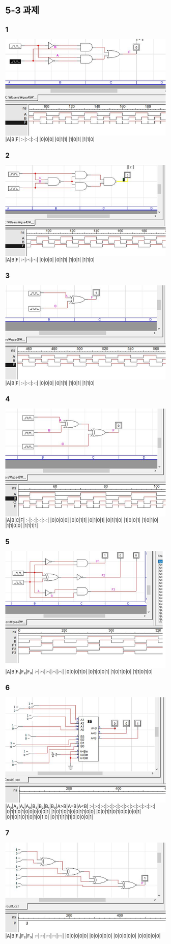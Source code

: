 # 5-3 과제
## 1
![1](/img5/1.JPG)
|A|B|F|
:-|:-:|:-:|
|0|0|0|
|0|1|1|
|1|0|1|
|1|1|0|
## 2
![1](/img5/2.JPG)
|A|B|F|
:-|:-:|:-:|
|0|0|0|
|0|1|1|
|1|0|1|
|1|1|0|

## 3
![1](/img5/3.JPG)
|A|B|F|
:-|:-:|:-:|
|0|0|0|
|0|1|1|
|1|0|1|
|1|1|0|
## 4
![1](/img5/4.JPG)
|A|B|C|F|
:-|:-:|:-:|:-:|
|0|0|0|0|
|0|0|1|1|
|0|1|0|1|
|0|1|1|0|
|1|0|0|1|
|1|0|1|0|
|1|1|0|0|
|1|1|1|1|

## 5
![1](/img5/5.JPG)
|A|B|F₁|F₂|F₃|
:-|:-:|:-:|:-:|:-:|
|0|0|0|1|0|
|0|1|0|0|1|
|1|0|1|0|0|
|1|1|0|1|0|

## 6
![1](/img5/6.JPG)
|A₃|A₂|A₁|A₀|B₃|B₂|B₁|B₀|A>B|A=B|A<B|
:-|:-:|:-:|:-:|:-:|:-:|:-:|:-:|:-:|:-:|:-:|
|0|1|1|0|1|0|0|0|0|0|1|
|1|0|1|0|1|0|0|1|1|0|0|
|0|0|1|1|0|1|0|0|0|0|1|
|0|1|0|1|0|1|0|1|0|1|0|
|0|1|1|1|1|1|0|0|0|0|1|

## 7
![1](/img5/7.JPG)
|A|B|F₁|F₂|F₃|
:-|:-:|:-:|:-:|:-:|
|0|0|0|0|0|
|0|0|0|0|0|
|0|0|0|0|0|
|0|0|0|0|0|

